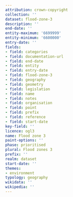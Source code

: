 ```yaml
---
attribution: crown-copyright
collection: ''
dataset: flood-zone-3
description: ''
end-date: ''
entity-maximum: '6699999'
entity-minimum: '6600000'
entry-date: ''
fields:
- field: categories
- field: documentation-url
- field: end-date
- field: entity
- field: entry-date
- field: flood-zone-3
- field: geography
- field: geometry
- field: legislation
- field: name
- field: notes
- field: organisation
- field: point
- field: prefix
- field: reference
- field: start-date
key-field: ''
licence: ogl3
name: Flood zone 3
paint-options: ''
phase: prioritised
plural: Flood zones 3
prefix: ''
realm: dataset
start-date: ''
themes:
- environment
typology: geography
wikidata: ''
wikipedia: ''
---
```

